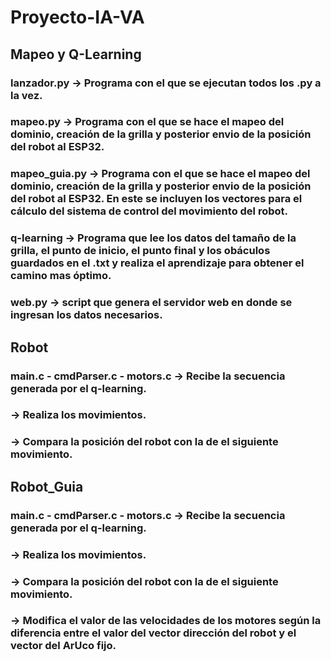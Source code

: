 # Proyecto-IA-VA

## Mapeo y Q-Learning

### lanzador.py     → Programa con el que se ejecutan todos los .py a la vez. 

### mapeo.py        → Programa con el que se hace el mapeo del dominio, creación de la grilla y posterior envio de la posición del robot al ESP32.

### mapeo_guia.py   → Programa con el que se hace el mapeo del dominio, creación de la grilla y posterior envio de la posición del robot al ESP32. En este se incluyen los vectores para el cálculo del sistema de control del movimiento del robot. 

### q-learning      → Programa que lee los datos del tamaño de la grilla, el punto de inicio, el punto final y los obáculos guardados en el .txt y realiza el aprendizaje para obtener el camino mas óptimo. 

### web.py          → script que genera el servidor web en donde se ingresan los datos necesarios. 

## Robot 

### main.c - cmdParser.c - motors.c     → Recibe la secuencia generada por el q-learning. 
###                                     → Realiza los movimientos.
###                                     → Compara la posición del robot con la de el siguiente movimiento. 

## Robot_Guia

### main.c - cmdParser.c - motors.c     → Recibe la secuencia generada por el q-learning. 
###                                     → Realiza los movimientos.
###                                     → Compara la posición del robot con la de el siguiente movimiento. 
###                                     → Modifica el valor de las velocidades de los motores según la diferencia entre el valor del vector dirección del robot y el vector del ArUco fijo. 